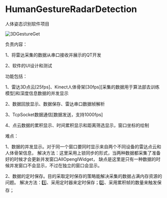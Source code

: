 # HumanGestureRadarDetection

人体姿态识别软件项目

![3DGestureGet](https://github.com/605137155/QT_HumanGestureRadarDetection/assets/72680169/87d060f6-faf9-42cb-8be5-4f2cb98ff47a)


负责内容：

  1、将雷达采集的数据从串口接收并展示的QT开发

  2、软件的UI设计和测试

功能包括：

  1、雷达3D点云[25fps]、Kinect人体骨架[30fps][采集的数据用于算法部去训练模型]和深度信息数据的并发显示

  2、数据回放显示、数据保存、雷达串口数据帧解析

  3、TcpSocket数据通信[数据发送，支持1000fps]

  4、点云数据的累积显示、时间累积显示和距离筛选显示，窗口坐标的绘制

难点：

  1、数据的并发显示。对于同一个窗口要同时显示来自两个不同设备的雷达点云和人体骨架信息，
    解决方法：这里采用上锁同步的形式，当两种数据都采集了准备好的时候才会更新并发窗口AllOpenglWidget，
    缺点是这里是只有一种数据的时候并发窗口不会显示，不过在独立的窗口会显示。

  2、数据的定时保存。目的采取定时保存的策略能解决采集的数据占满内存资源的问题。
    解决方法：1️⃣、采用定时器来定时保存；2️⃣、采用累积帧的数量来触发保存；

